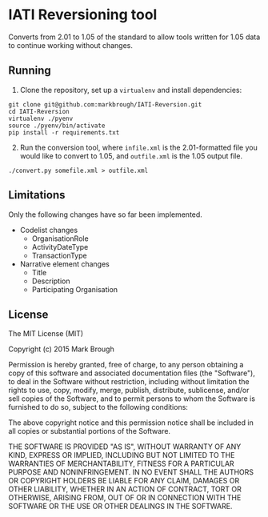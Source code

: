 # IATI Reversioning tool

Converts from 2.01 to 1.05 of the standard to allow tools written for 1.05 data
to continue working without changes.

## Running

1. Clone the repository, set up a `virtualenv` and install dependencies:

  ```
  git clone git@github.com:markbrough/IATI-Reversion.git
  cd IATI-Reversion
  virtualenv ./pyenv
  source ./pyenv/bin/activate
  pip install -r requirements.txt
  ```

2. Run the conversion tool, where `infile.xml` is the 2.01-formatted file you 
would like to convert to 1.05, and `outfile.xml` is the 1.05 output file.
  ```
  ./convert.py somefile.xml > outfile.xml
  ```

## Limitations

Only the following changes have so far been implemented.

 * Codelist changes
   * OrganisationRole
   * ActivityDateType
   * TransactionType
 * Narrative element changes
   * Title
   * Description
   * Participating Organisation

## License

The MIT License (MIT)

Copyright (c) 2015 Mark Brough

Permission is hereby granted, free of charge, to any person obtaining a copy
of this software and associated documentation files (the "Software"), to deal
in the Software without restriction, including without limitation the rights
to use, copy, modify, merge, publish, distribute, sublicense, and/or sell
copies of the Software, and to permit persons to whom the Software is
furnished to do so, subject to the following conditions:

The above copyright notice and this permission notice shall be included in
all copies or substantial portions of the Software.

THE SOFTWARE IS PROVIDED "AS IS", WITHOUT WARRANTY OF ANY KIND, EXPRESS OR
IMPLIED, INCLUDING BUT NOT LIMITED TO THE WARRANTIES OF MERCHANTABILITY,
FITNESS FOR A PARTICULAR PURPOSE AND NONINFRINGEMENT. IN NO EVENT SHALL THE
AUTHORS OR COPYRIGHT HOLDERS BE LIABLE FOR ANY CLAIM, DAMAGES OR OTHER
LIABILITY, WHETHER IN AN ACTION OF CONTRACT, TORT OR OTHERWISE, ARISING FROM,
OUT OF OR IN CONNECTION WITH THE SOFTWARE OR THE USE OR OTHER DEALINGS IN
THE SOFTWARE. 
